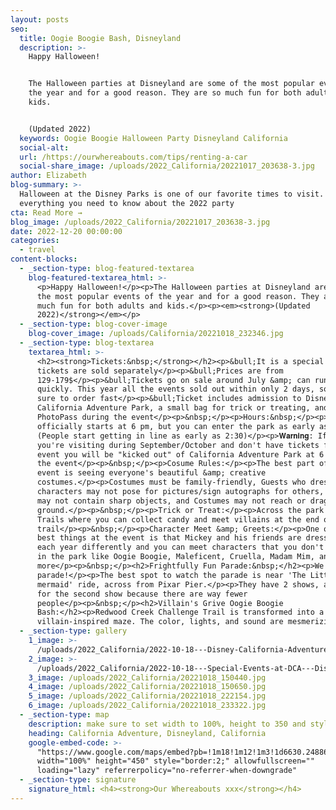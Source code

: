```yaml
---
layout: posts
seo:
  title: Oogie Boogie Bash, Disneyland
  description: >-
    Happy Halloween!


    The Halloween parties at Disneyland are some of the most popular events of
    the year and for a good reason. They are so much fun for both adults and
    kids.


    (Updated 2022)
  keywords: Oogie Boogie Halloween Party Disneyland California
  social-alt:
  url: /https://ourwhereabouts.com/tips/renting-a-car
  social-share_image: /uploads/2022_California/20221017_203638-3.jpg
author: Elizabeth
blog-summary: >-
  Halloween at the Disney Parks is one of our favorite times to visit. Here's
  everything you need to know about the 2022 party
cta: Read More →
blog_image: /uploads/2022_California/20221017_203638-3.jpg
date: 2022-12-20 00:00:00
categories:
  - travel
content-blocks:
  - _section-type: blog-featured-textarea
    blog-featured-textarea_html: >-
      <p>Happy Halloween!</p><p>The Halloween parties at Disneyland are some of
      the most popular events of the year and for a good reason. They are so
      much fun for both adults and kids.</p><p><em><strong>(Updated
      2022)</strong></em></p>
  - _section-type: blog-cover-image
    blog-cover_image: /uploads/California/20221018_232346.jpg
  - _section-type: blog-textarea
    textarea_html: >-
      <h2><strong>Tickets:&nbsp;</strong></h2><p>&bull;It is a special event so
      tickets are sold separately</p><p>&bull;Prices are from
      129-179$</p><p>&bull;Tickets go on sale around July &amp; can run out
      quickly. This year all the events sold out within only 2 days, so make
      sure to order fast</p><p>&bull;Ticket includes admission to Disney
      California Adventure Park, a small bag for trick or treating, and a
      PhotoPass during the event</p><p>&nbsp;</p><p>Hours:&nbsp;</p><p>The event
      officially starts at 6 pm, but you can enter the park as early as 3 pm
      (People start getting in line as early as 2:30)</p><p>𝐖𝐚𝐫𝐧𝐢𝐧𝐠: If
      you're visiting during September/October and don't have tickets for the
      event you will be "kicked out" of California Adventure Park at 6 pm for
      the event</p><p>&nbsp;</p><p>Cosume Rules:</p><p>The best part of the
      event is seeing everyone's beautiful &amp; creative
      costumes.</p><p>Costumes must be family-friendly, Guests who dress like
      characters may not pose for pictures/sign autographs for others, costumes
      may not contain sharp objects, and Costumes may not reach or drag on the
      ground.</p><p>&nbsp;</p><p>Trick or Treat:</p><p>Across the park are Treat
      Trails where you can collect candy and meet villains at the end of the
      trail</p><p>&nbsp;</p><p>Character Meet &amp; Greets:</p><p>One of the
      best things at the event is that Mickey and his friends are dressed up
      each year differently and you can meet characters that you don't often see
      in the park like Oogie Boogie, Maleficent, Cruella, Madam Mim, and
      more</p><p>&nbsp;</p><h2>Frightfully Fun Parade:&nbsp;</h2><p>We love this
      parade!</p><p>The best spot to watch the parade is near 'The Little
      mermaid' ride, across from Pixar Pier.</p><p>They have 2 shows, always go
      for the second show because there are way fewer
      people</p><p>&nbsp;</p><h2>Villain's Grive Oogie Boogie
      Bash:</h2><p>Redwood Creek Challenge Trail is transformed into a mystical
      villain-inspired maze. The color, lights, and sound are mesmerizing</p>
  - _section-type: gallery
    1_image: >-
      /uploads/2022_California/2022-10-18---Disney-California-Adventure-Park---Buena-Vista-Street-(2).jpg
    2_image: >-
      /uploads/2022_California/2022-10-18---Special-Events-at-DCA---Disney-California-Adventure-Park-(7).jpg
    3_image: /uploads/2022_California/20221018_150440.jpg
    4_image: /uploads/2022_California/20221018_150650.jpg
    5_image: /uploads/2022_California/20221018_222154.jpg
    6_image: /uploads/2022_California/20221018_233322.jpg
  - _section-type: map
    description: make sure to set width to 100%, height to 350 and style to border 2
    heading: California Adventure, Disneyland, California
    google-embed-code: >-
      "https://www.google.com/maps/embed?pb=!1m18!1m12!1m3!1d6630.248866421702!2d-117.92774740851443!3d33.80910179299757!2m3!1f0!2f0!3f0!3m2!1i1024!2i768!4f13.1!3m3!1m2!1s0x80dcd7d58be1e565%3A0x6a8fdc07e900c261!2sDisney%20California%20Adventure%20Park!5e0!3m2!1sen!2sil!4v1670673435523!5m2!1sen!2sil"
      width="100%" height="450" style="border:2;" allowfullscreen=""
      loading="lazy" referrerpolicy="no-referrer-when-downgrade"
  - _section-type: signature
    signature_html: <h4><strong>Our Whereabouts xxx</strong></h4>
---
```

